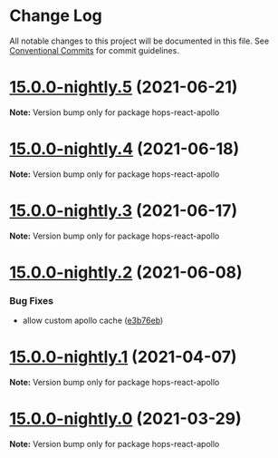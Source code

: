 # Change Log

All notable changes to this project will be documented in this file.
See [Conventional Commits](https://conventionalcommits.org) for commit guidelines.

# [15.0.0-nightly.5](https://github.com/xing/hops/compare/v15.0.0-nightly.4...v15.0.0-nightly.5) (2021-06-21)

**Note:** Version bump only for package hops-react-apollo





# [15.0.0-nightly.4](https://github.com/xing/hops/compare/v15.0.0-nightly.3...v15.0.0-nightly.4) (2021-06-18)

**Note:** Version bump only for package hops-react-apollo





# [15.0.0-nightly.3](https://github.com/xing/hops/compare/v15.0.0-nightly.2...v15.0.0-nightly.3) (2021-06-17)

**Note:** Version bump only for package hops-react-apollo





# [15.0.0-nightly.2](https://github.com/xing/hops/compare/v15.0.0-nightly.1...v15.0.0-nightly.2) (2021-06-08)


### Bug Fixes

* allow custom apollo cache ([e3b76eb](https://github.com/xing/hops/commit/e3b76eb026a79e42a49677d06af22b5bc3dc234f))





# [15.0.0-nightly.1](https://github.com/xing/hops/compare/v15.0.0-nightly.0...v15.0.0-nightly.1) (2021-04-07)

**Note:** Version bump only for package hops-react-apollo





# [15.0.0-nightly.0](https://github.com/xing/hops/compare/v14.0.0...v15.0.0-nightly.0) (2021-03-29)

**Note:** Version bump only for package hops-react-apollo
